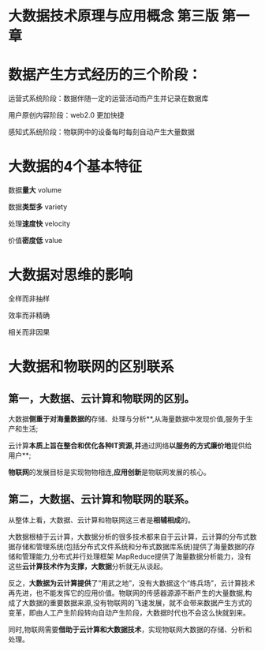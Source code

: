 # 大数据技术原理与应用概念 第三版 第一章

# 数据产生方式经历的三个阶段：

运营式系统阶段：数据伴随一定的运营活动而产生并记录在数据库

用户原创内容阶段：web2.0 更加快捷

感知式系统阶段：物联网中的设备每时每刻自动产生大量数据


# 大数据的4个基本特征

数据**量大** volume

数据**类型多** variety

处理**速度快** velocity

价值**密度低** value


# 大数据对思维的影响

全样而非抽样

效率而非精确

相关而非因果


# 大数据和物联网的区别联系

## 第一，大数据、云计算和物联网的区别。

大数据**侧重于对海量数据的**存储、处理与分析**,从海量数据中发现价值,服务于生产和生活;

云计算**本质上旨在整合和优化各种IT资源,并**通过网络**以服务的方式廉价地**提供给用户**;

**物联网**的发展目标是实现物物相连,**应用创新**是物联网发展的核心。

## 第二，大数据、云计算和物联网的联系。

从整体上看，大数据、云计算和物联网这三者是**相辅相成**的。

大数据根植于云计算，大数据分析的很多技术都来自于云计算，云计算的分布式数据存储和管理系统(包括分布式文件系统和分布式数据库系统)提供了海量数据的存储和管理能力,分布式并行处理框架 MapReduce提供了海量数据分析能力，没有这些**云计算技术作为支撑，大数据**分析就无从谈起。

反之，**大数据为云计算提供**了“用武之地”，没有大数据这个“练兵场”，云计算技术再先进，也不能发挥它的应用价值。物联网的传感器源源不断产生的大量数据,构成了大数据的重要数据来源,没有物联网的飞速发展，就不会带来数据产生方式的变革，即由人工产生阶段转向自动产生阶段，大数据时代也不会这么快就到来。

同时,物联网需要**借助于云计算和大数据技术**，实现物联网大数据的存储、分析和处理。
